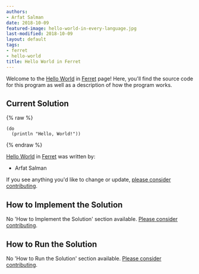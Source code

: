 ```yaml
---
authors:
- Arfat Salman
date: 2018-10-09
featured-image: hello-world-in-every-language.jpg
last-modified: 2018-10-09
layout: default
tags:
- ferret
- hello-world
title: Hello World in Ferret
---
```


Welcome to the [Hello World](https://sampleprograms.io/projects/hello-world) in [Ferret](https://sampleprograms.io/languages/ferret) page! Here, you'll find the source code for this program as well as a description of how the program works.

## Current Solution

{% raw %}

```ferret
(do
  (println "Hello, World!"))
```

{% endraw %}

[Hello World](https://sampleprograms.io/projects/hello-world) in [Ferret](https://sampleprograms.io/languages/ferret) was written by:

- Arfat Salman

If you see anything you'd like to change or update, [please consider contributing](https://github.com/TheRenegadeCoder/sample-programs).

## How to Implement the Solution

No 'How to Implement the Solution' section available. [Please consider contributing](https://github.com/TheRenegadeCoder/sample-programs-website).

## How to Run the Solution

No 'How to Run the Solution' section available. [Please consider contributing](https://github.com/TheRenegadeCoder/sample-programs-website).